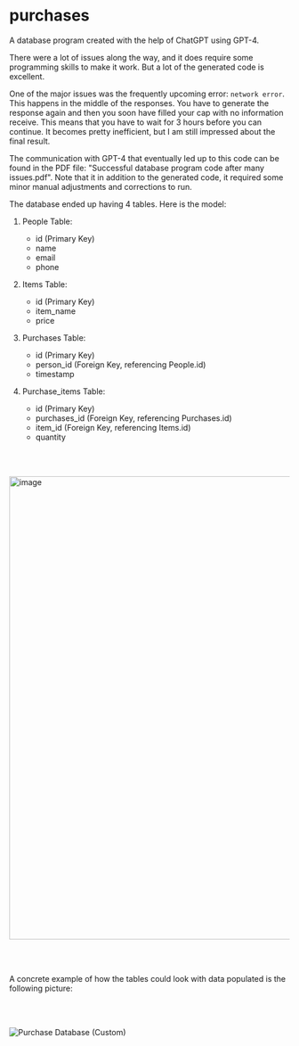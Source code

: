 # purchases
A database program created with the help of ChatGPT using GPT-4. 

There were a lot of issues along the way, and it does require some programming skills to make it work. But a lot of the generated code is excellent. 

One of the major issues was the frequently upcoming error: `network error`. This happens in the middle of the responses. You have to generate the response again and then you soon have filled your cap with no information receive. This means that you have to wait for 3 hours before you can continue. It becomes pretty inefficient, but I am still impressed about the final result. 

The communication with GPT-4 that eventually led up to this code can be found in the PDF file: "Successful database program code after many issues.pdf". Note that it in addition to the generated code, it required some minor manual adjustments and corrections to run.

The database ended up having 4 tables. Here is the model:

1. People Table:
   - id (Primary Key)
   - name
   - email
   - phone


2. Items Table:
   - id (Primary Key)
   - item_name
   - price


3. Purchases Table:
   - id (Primary Key)
   - person_id (Foreign Key, referencing People.id)
   - timestamp


4. Purchase_items Table:
   - id (Primary Key)
   - purchases_id (Foreign Key, referencing Purchases.id)
   - item_id (Foreign Key, referencing Items.id)
   - quantity
   

<br/><br/>
   
   <img width="831" alt="image" src="https://user-images.githubusercontent.com/1498298/227059513-ed406ef7-af94-460a-806f-946b6b496a97.png">


<br/><br/>

A concrete example of how the tables could look with data populated is the following picture:

<br/><br/>

![Purchase Database (Custom)](https://user-images.githubusercontent.com/1498298/227155306-0c5d9822-6b1a-4149-8a4e-75bd1d72ac55.png)

<br/><br/>
